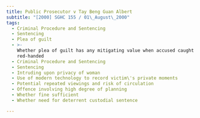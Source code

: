 ```yaml
---
title: Public Prosecutor v Tay Beng Guan Albert
subtitle: "[2000] SGHC 155 / 01\_August\_2000"
tags:
  - Criminal Procedure and Sentencing
  - Sentencing
  - Plea of guilt
  - >-
    Whether plea of guilt has any mitigating value when accused caught
    red-handed
  - Criminal Procedure and Sentencing
  - Sentencing
  - Intruding upon privacy of woman
  - Use of modern technology to record victim\'s private moments
  - Potential repeated viewings and risk of circulation
  - Offence involving high degree of planning
  - Whether fine sufficient
  - Whether need for deterrent custodial sentence

---
```


